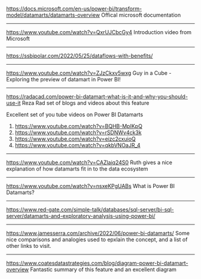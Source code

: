 https://docs.microsoft.com/en-us/power-bi/transform-model/datamarts/datamarts-overview
Offical microsoft documentation

---
https://www.youtube.com/watch?v=QxrUJCbcGy4
Introduction video from Microsoft

---
https://ssbipolar.com/2022/05/25/dataflows-with-benefits/

---
https://www.youtube.com/watch?v=ZJzCkxv5wxg
Guy in a Cube - Exploring the preview of datamart in Power BI!

---
https://radacad.com/power-bi-datamart-what-is-it-and-why-you-should-use-it
Reza Rad set of blogs and videos about this feature

Excellent set of you tube videos on Power BI Datamarts
1) https://www.youtube.com/watch?v=BQHB-MpIKpQ
2) https://www.youtube.com/watch?v=rSDNWv4ck3k
3) https://www.youtube.com/watch?v=eizc2cxuioQ
4) https://www.youtube.com/watch?v=qkbVNOaJR_4

---
https://www.youtube.com/watch?v=CAZlaiq24S0
Ruth gives a nice explanation of how datamarts fit in to the data ecosystem

---
https://www.youtube.com/watch?v=nsxeKPgUABs
What is Power BI Datamarts?

---
https://www.red-gate.com/simple-talk/databases/sql-server/bi-sql-server/datamarts-and-exploratory-analysis-using-power-bi/

---
https://www.jamesserra.com/archive/2022/06/power-bi-datamarts/
Some nice comparisons and analogies used to epxlain the concept, and a list of other links to visit.

---
https://www.coatesdatastrategies.com/blog/diagram-power-bi-datamart-overview 
Fantastic summary of this feature and an excellent diagram